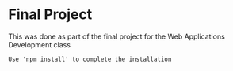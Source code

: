 <h1>
    Final Project
</h1>

<p>
    This was done as part of the final project for the Web Applications Development class

    Use 'npm install' to complete the installation
</p>